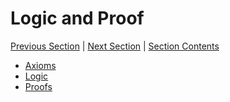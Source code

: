 # Logic and Proof <!-- omit in toc -->

[Previous Section][prev] | [Next Section][next] | [Section Contents][index]

[prev]: ../01numtheory/index.md
[next]: ../03predicates/index.md
[index]: ../index.md

- [Axioms](01axioms.md)
- [Logic](02logic.md)
- [Proofs](03proofs.md)
